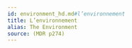 ```yaml
---
id: environment_hd.md#l’environnement
title: L’environnement
alias: The Environment
source: (MDR p274)
---
```


